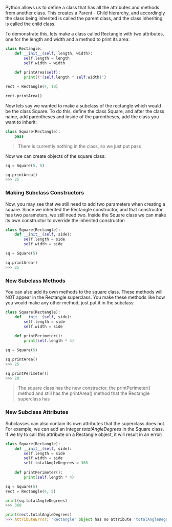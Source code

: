 Python allows us to define a class that has all the attributes and methods from another class. This creates a Parent - Child hierarchy, and accordingly the class being inherited is called the parent class, and the class inheriting is called the child class. 

To demonstrate this, lets make a class called Rectangle with two attributes, one for the length and width and a method to print its area:
```python
class Rectangle:
	def __init__(self, length, width):
		self.length = length
		self.width = width
	
	def printArea(self):
		print(f"{self.length * self.width}")

rect = Rectangle(4, 10)

rect.printArea()
```

Now lets say we wanted to make a subclass of the rectangle which would be the class Square. To do this, define the class Square, and after the class name, add parentheses and inside of the parentheses, add the class you want to inherit:
```python
class Square(Rectangle):
	pass
```
> There is currently nothing in the class, so we just put pass

Now we can create objects of the square class:
```python
sq = Square(5, 5)

sq.printArea()
>>> 25
```

### Making Subclass Constructors
Now, you may see that we still need to add two parameters when creating a square. Since we inherited the Rectangle constructor, and that constructor has two parameters, we still need two. Inside the Square class we can make its own constructor to override the inherited constructor:
```python
class Square(Rectangle):
	def __init__(self, side):
		self.length = side
		self.width = side

sq = Square(5)

sq.printArea()
>>> 25
```

### New Subclass Methods
You can also add its own methods to the square class. These methods will NOT appear in the Rectangle superclass. You make these methods like how you would make any other method, just put it in the subclass:
```python
class Square(Rectangle):
	def __init__(self, side):
		self.length = side
		self.width = side
	
	def printPerimeter():
		print(self.length * 4)

sq = Square(5)

sq.printArea()
>>> 25

sq.printPerimeter()
>>> 20
```
> The square class has the new constructor, the printPerimeter() method and still has the printArea() method that the Rectangle superclass has

### New Subclass Attributes
Subclasses can also contain its own attributes that the superclass does not. For example, we can add an integer *totalAngleDegrees* in the Square class. If we try to call this attribute on a Rectangle object, it will result in an error:
```python
class Square(Rectangle):
	def __init__(self, side):
		self.length = side
		self.width = side
		self.totalAngleDegrees = 360
			
	def printPerimeter():
		print(self.length * 4)

sq = Square(5)
rect = Rectangle(4, 5)

print(sq.totalAngleDegrees)
>>> 360

print(rect.totalAngleDegrees)
>>> AttributeError: 'Rectangle' object has no attribute 'totalAngleDegrees'
```